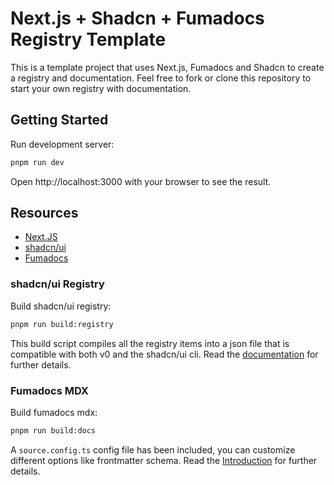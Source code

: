 # Next.js + Shadcn + Fumadocs Registry Template

This is a template project that uses Next.js, Fumadocs and Shadcn to create a registry and documentation. Feel free to fork or clone this repository to start your own registry with documentation.

## Getting Started

Run development server:

```sh
pnpm run dev
```

Open http://localhost:3000 with your browser to see the result.

## Resources

- [Next.JS](https://nextjs.org/)
- [shadcn/ui](https://ui.shadcn.com/docs/registry)
- [Fumadocs](https://fumadocs.dev/)

### shadcn/ui Registry

Build shadcn/ui registry:

```sh
pnpm run build:registry
```

This build script compiles all the registry items into a json file that is compatible with both v0 and the shadcn/ui cli. Read the [documentation](https://ui.shadcn.com/docs/registry) for further details.

### Fumadocs MDX

Build fumadocs mdx:

```sh
pnpm run build:docs
```

A `source.config.ts` config file has been included, you can customize different options like frontmatter schema. Read the [Introduction](https://fumadocs.dev/docs/mdx) for further details.
